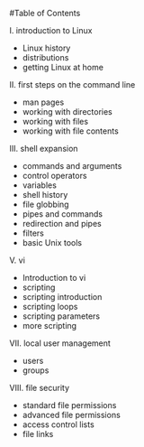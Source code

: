 #Table of Contents

I. introduction to Linux
 - Linux history 
 - distributions 
 - getting Linux at home 

II. first steps on the command line 
 - man pages 
 - working with directories 
 - working with files 
 - working with file contents 

III. shell expansion 
 - commands and arguments 
 - control operators 
 - variables 
 - shell history 
 - file globbing 
 - pipes and commands 
 - redirection and pipes 
 - filters 
 - basic Unix tools

V. vi 
 - Introduction to vi
 - scripting 
 - scripting introduction 
 - scripting loops 
 - scripting parameters 
 - more scripting 

VII. local user management 
 - users 
 - groups 

VIII. file security
 - standard file permissions 
 - advanced file permissions 
 - access control lists
 - file links
